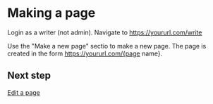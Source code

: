 # Making a page

Login as a writer (not admin). Navigate to https://yoururl.com/write 

Use the "Make a new page" sectio to make a new page. The page is created in the form https://yoururl.com/{page name}.

## Next step
[Edit a page](editing-a-page.md)